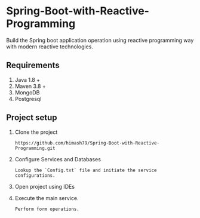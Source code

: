 # Spring-Boot-with-Reactive-Programming
Build the Spring boot application operation using reactive programming way with modern reactive technologies.

## Requirements

01) Java 1.8 +
02) Maven 3.8 +
03) MongoDB
04) Postgresql

## Project setup

01) Clone the project

		https://github.com/himash79/Spring-Boot-with-Reactive-Programming.git

02) Configure Services and Databases

		Lookup the `Config.txt` file and initiate the service configurations.
		
03) Open project using IDEs
		
04) Execute the main service.
    
   		Perform form operations.
